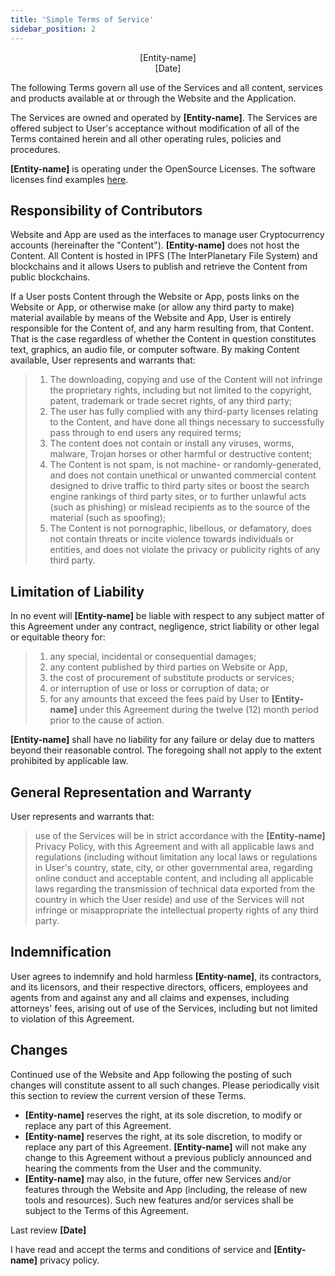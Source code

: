```yaml
---
title: 'Simple Terms of Service'
sidebar_position: 2
---
```


<p align="center">[Entity-name]<br />[Date]</p>

The following Terms govern all use of the Services and all content, services and products available at or through the Website and the Application.

The Services are owned and operated by **[Entity-name]**. The Services are offered subject to User's acceptance without modification of all of the Terms contained herein and all other operating rules, policies and procedures.

**[Entity-name]** is operating under the OpenSource Licenses. The software licenses find examples [here](https://choosealicense.com/).

## Responsibility of Contributors

Website and App are used as the interfaces to manage user Cryptocurrency accounts (hereinafter the "Content"). **[Entity-name]** does not host the Content. All Content is hosted in IPFS (The InterPlanetary File System) and blockchains and it allows Users to publish and retrieve the Content from public blockchains.

If a User posts Content through the Website or App, posts links on the Website or App, or otherwise make (or allow any third party to make) material available by means of the Website and App, User is entirely responsible for the Content of, and any harm resulting from, that Content. That is the case regardless of whether the Content in question constitutes text, graphics, an audio file, or computer software. By making Content available, User represents and warrants that:

> 1. The downloading, copying and use of the Content will not infringe the proprietary rights, including but not limited to the copyright, patent, trademark or trade secret rights, of any third party;
> 2. The user has fully complied with any third-party licenses relating to the Content, and have done all things necessary to successfully pass through to end users any required terms;
> 3. The content does not contain or install any viruses, worms, malware, Trojan horses or other harmful or destructive content;
> 4. The Content is not spam, is not machine- or randomly-generated, and does not contain unethical or unwanted commercial content designed to drive traffic to third party sites or boost the search engine rankings of third party sites, or to further unlawful acts (such as phishing) or mislead recipients as to the source of the material (such as spoofing);
> 5. The Content is not pornographic, libellous, or defamatory, does not contain threats or incite violence towards individuals or entities, and does not violate the privacy or publicity rights of any third party.

## Limitation of Liability

In no event will **[Entity-name]** be liable with respect to any subject matter of this Agreement under any contract, negligence, strict liability or other legal or equitable theory for:

> 1. any special, incidental or consequential damages;
> 2. any content published by third parties on Website or App,
> 3. the cost of procurement of substitute products or services;
> 4. or interruption of use or loss or corruption of data; or
> 5. for any amounts that exceed the fees paid by User to **[Entity-name]** under this Agreement during the twelve (12) month period prior to the cause of action.

**[Entity-name]** shall have no liability for any failure or delay due to matters beyond their reasonable control. The foregoing shall not apply to the extent prohibited by applicable law.

## General Representation and Warranty

User represents and warrants that:

> use of the Services will be in strict accordance with the **[Entity-name]** Privacy Policy, with this Agreement and with all applicable laws and regulations (including without limitation any local laws or regulations in User's country, state, city, or other governmental area, regarding online conduct and acceptable content, and including all applicable laws regarding the transmission of technical data exported from the country in which the User reside) and use of the Services will not infringe or misappropriate the intellectual property rights of any third party.

## Indemnification

User agrees to indemnify and hold harmless **[Entity-name]**, its contractors, and its licensors, and their respective directors, officers, employees and agents from and against any and all claims and expenses, including attorneys' fees, arising out of use of the Services, including but not limited to violation of this Agreement.

## Changes

Continued use of the Website and App following the posting of such changes will constitute assent to all such changes. Please periodically visit this section to review the current version of these Terms.

- **[Entity-name]** reserves the right, at its sole discretion, to modify or replace any part of this Agreement.
- **[Entity-name]** reserves the right, at its sole discretion, to modify or replace any part of this Agreement. **[Entity-name]** will not make any change to this Agreement without a previous publicly announced and hearing the comments from the User and the community.
- **[Entity-name]** may also, in the future, offer new Services and/or features through the Website and App (including, the release of new tools and resources). Such new features and/or services shall be subject to the Terms of this Agreement.

Last review **[Date]**

I have read and accept the terms and conditions of service and **[Entity-name]** privacy policy.
